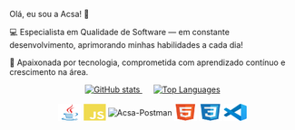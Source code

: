 
Olá, eu sou a Acsa! 👋

💻 Especialista em Qualidade de Software — em constante desenvolvimento, aprimorando minhas habilidades a cada dia!

🌱 Apaixonada por tecnologia, comprometida com aprendizado contínuo e crescimento na área.

<div align="center">
  <a href="https://github.com/acsaabade">
    <img width="330px" src="https://github-readme-stats.vercel.app/api?username=acsaabade&show_icons=true&theme=dark&include_all_commits=true" alt="GitHub stats" />
  </a>
  &nbsp;&nbsp;&nbsp;&nbsp;
  <a href="https://github.com/acsaabade">
    <img width="330px" src="https://github-readme-stats.vercel.app/api/top-langs/?username=acsaabade&layout=compact&theme=dark" alt="Top Languages" />
  </a>
</div>

<br>

<div style="display: inline_block" align="center">
  <img align="center" alt="Acsa-Java" height="30" width="40" src="https://raw.githubusercontent.com/devicons/devicon/master/icons/java/java-original.svg" />
  <img align="center" alt="Acsa-Js" height="30" width="40" src="https://raw.githubusercontent.com/devicons/devicon/master/icons/javascript/javascript-plain.svg" />
  <img align="center" alt="Acsa-Postman" height="30" width="40" src="https://cdn.worldvectorlogo.com/logos/postman.svg" />
  <img align="center" alt="Acsa-HTML" height="30" width="40" src="https://raw.githubusercontent.com/devicons/devicon/master/icons/html5/html5-original.svg" />
  <img align="center" alt="Acsa-CSS" height="30" width="40" src="https://raw.githubusercontent.com/devicons/devicon/master/icons/css3/css3-original.svg" />
  <img align="center" alt="Acsa-VSCode" height="30" width="40" src="https://raw.githubusercontent.com/devicons/devicon/master/icons/vscode/vscode-original.svg" />
</div>
